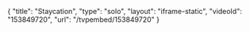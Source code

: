 {
    "title": "Staycation",
    "type": "solo",
    "layout": "iframe-static",
    "videoId": "153849720",
    "url": "\/tvpembed\/153849720"
}